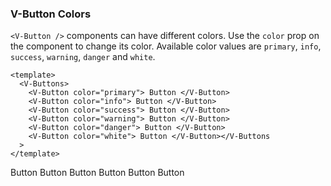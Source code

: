 ### V-Button Colors

`<V-Button />` components can have different colors.
Use the `color` prop on the component to change its color.
Available color values are `primary`, `info`, `success`, `warning`,
`danger` and `white`.

<!--code-->

```vue
<template>
  <V-Buttons>
    <V-Button color="primary"> Button </V-Button>
    <V-Button color="info"> Button </V-Button>
    <V-Button color="success"> Button </V-Button>
    <V-Button color="warning"> Button </V-Button>
    <V-Button color="danger"> Button </V-Button>
    <V-Button color="white"> Button </V-Button></V-Buttons
  >
</template>
```

<!--/code-->

<!--example-->

<V-Buttons>
    <V-Button color="primary">
        Button
    </V-Button>
    <V-Button color="info">
        Button
    </V-Button>
    <V-Button color="success">
        Button
    </V-Button>
    <V-Button color="warning">
        Button
    </V-Button>
    <V-Button color="danger">
        Button
    </V-Button>
    <V-Button color="white">
        Button
    </V-Button>
</V-Buttons>

<!--/example-->
